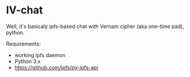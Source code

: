 # IV-chat
Well, it's basicaly ipfs-based chat with Vernam cipher (aka one-time pad), python.


Requirements:
* working ipfs daemon
* Python 3.x
* https://github.com/ipfs/py-ipfs-api
